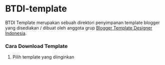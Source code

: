 # BTDI-template
BTDI Template merupakan sebuah direktori penyimpanan template blogger yang disediakan / dibuat oleh anggota grup <a href='https://www.facebook.com/groups/B.Template.ID'>Blogger Template Designer Indonesia</a>.

### Cara Download Template
<ol>
<li>Pilih template yang diinginkan</li>
</ol>

